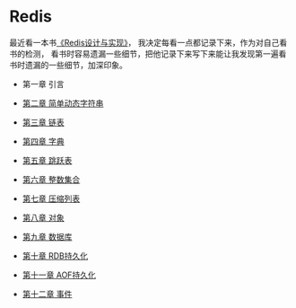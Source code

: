 # Redis
最近看一本书<a href="https://book.douban.com/subject/25900156/" target="_blank">《Redis设计与实现》</a>，
我决定每看一点都记录下来，作为对自己看书的检测，
看书时容易遗漏一些细节，把他记录下来写下来能让我发现第一遍看书时遗漏的一些细节，加深印象。

* 第一章 引言  

* [第二章 简单动态字符串](./2.md)  

* [第三章 链表](./3.md)  

* [第四章 字典](./4.md)  

* [第五章 跳跃表](./5.md) 

* [第六章 整数集合](./6.md)  

* [第七章 压缩列表](./7.md)  

* [第八章 对象](./8.md) 

* [第九章 数据库](./9.md)  

* [第十章 RDB持久化](./10.md)  

* [第十一章 AOF持久化](./11.md) 

* [第十二章 事件](./12.md)  
